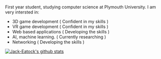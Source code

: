 First year student, studying computer science at Plymouth University.
I am very intersted in:
- 3D game development    ( Confident in my skills )
- VR game development    ( Confident in my skills ) 
- Web based applications ( Developing the skills  ) 
- AI, machine learning.  ( Currently researching  ) 
- Networking             ( Developing the skills  ) 

[![Jack-Eatock's github stats](https://github-readme-stats.vercel.app/api?username=Jack-Eatock&show_icons=true&theme=radical&count_private=true&include_all_commits=true)](https://github.com/anuraghazra/github-readme-stats)

